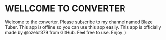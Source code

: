 WELLCOME TO CONVERTER
=======================


Welcome to the converter. Please subscribe to my channel named Blaze Tuber. This app is offline so you can use this app easily. This app is officially made by  @ozelot379 from GitHub. Feel free to use. Enjoy ;)